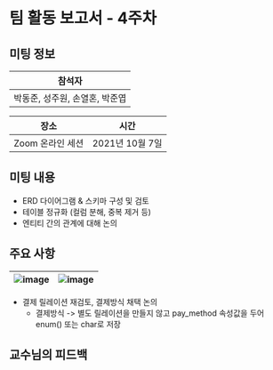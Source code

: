 # 팀 활동 보고서 - 4주차
## 미팅 정보
|참석자|
|-|
|박동준, 성주원, 손열혼, 박준엽|

|장소|시간|
|-|-|
|Zoom 온라인 세션|2021년 10월 7일|


## 미팅 내용
- ERD 다이어그램 & 스키마 구성 및 검토
- 테이블 정규화 (컬럼 분해, 중복 제거 등)
- 엔티티 간의 관계에 대해 논의

## 주요 사항
|![image](https://user-images.githubusercontent.com/24975076/139208608-aef299ad-316f-49fa-99d0-beffd78d75b2.png)|![image](https://user-images.githubusercontent.com/24975076/139208689-dd0e1109-a8b2-4a0b-94eb-21d19b7f4ac2.png)|
|-|-|
- 결제 릴레이션 재검토, 결제방식 채택 논의
  - 결제방식 -> 별도 릴레이션을 만들지 않고 pay_method 속성값을 두어 enum() 또는 char로 저장

## 교수님의 피드백
